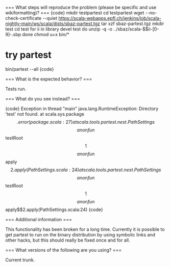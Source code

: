 === What steps will reproduce the problem (please be specific and use wikiformatting)? ===
{code}
  mkdir testpartest
  cd testpartest
  wget --no-check-certificate --quiet https://scala-webapps.epfl.ch/jenkins/job/scala-nightly-main/ws/scala/dists/sbaz-partest.tgz
  tar xzf sbaz-partest.tgz
  mkdir test
  cd test
  for ii in library devel test
  do
   unzip -q -o ../sbaz/scala-$$ii-[0-9]*-*.sbp
  done
  chmod u+x bin/*
  # try partest
  bin/partest --all
{code} 



=== What is the expected behavior? ===

Tests run.

=== What do you see instead? ===

{code}
Exception in thread "main" java.lang.RuntimeException: Directory 'test' not found.
	at scala.sys.package$$.error(package.scala:27)
	at scala.tools.partest.nest.PathSettings$$$$anonfun$$testRoot$$1$$$$anonfun$$apply$$2.apply(PathSettings.scala:24)
	at scala.tools.partest.nest.PathSettings$$$$anonfun$$testRoot$$1$$$$anonfun$$apply$$2.apply(PathSettings.scala:24)
{code}

=== Additional information ===

This functionality has been broken for a long time. Currently it is possible to get partest to run on the binary distribution by using symbolic links and other hacks, but this should really be fixed once and for all.


=== What versions of the following are you using? ===

Current trunk.

